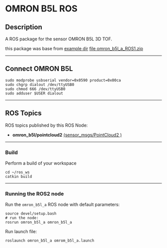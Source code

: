 # OMRON B5L ROS
## Description
A ROS package for the sensor OMRON B5L 3D TOF.

this package was base from [example dir](example) [file omron_b5l_a_ROS1.zip](example/omron_b5l_a_ROS1.zip)

---
## Connect OMRON B5L

    sudo modprobe usbserial vendor=0x0590 product=0x00ca
    sudo chgrp dialout /dev/ttyUSB0
    sudo chmod 666 /dev/ttyUSB0
    sudo adduser $USER dialout

---
## ROS Topics
ROS topics published by this ROS Node:
- **omron_b5l/pointcloud2** [(sensor_msgs/PointCloud2 )](https://docs.ros.org/en/api/sensor_msgs/html/msg/PointCloud2.html)
    
---
### Build
Perform a build of your workspace

    cd ~/ros_ws
    catkin build

---
### Running the ROS2 node
Run the `omron_b5l_a` ROS node with default parameters:
    
    source devel/setup.bash
    # run the node:
    rosrun omron_b5l_a omron_b5l_a

Run launch file:

    roslaunch omron_b5l_a omrom_b5l_a.launch